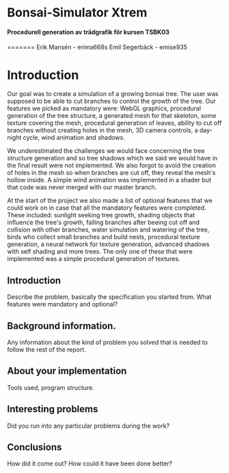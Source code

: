 # Bonsai-Simulator Xtrem
#### Procedurell generation av trädgrafik för kursen TSBK03
=======
Erik Mansén - erima668s
Emil Segerbäck - emise935

# Introduction
Our goal was to create a simulation of a growing bonsai tree. The user was supposed to be able to cut branches to control the growth of the tree. Our features we picked as mandatory were: WebGL graphics, procedural generation of the tree structure, a generated mesh for that skeleton, some texture covering the mesh, procedural generation of leaves, ability to cut off branches without creating holes in the mesh, 3D camera controls, a day-night cycle, wind animation and shadows.

We underestimated the challenges we would face concerning the tree structure generation and so tree shadows which we said we would have in the final result were not implemented. We also forgot to avoid the creation of holes in the mesh so when branches are cut off, they reveal the mesh's hollow inside. A simple wind animation was implemented in a shader but that code was never merged with our master branch.

At the start of the project we also made a list of optional features that we could work on in case that all the mandatory features were completed. These included: sunlight seeking tree growth, shading objects that influence the tree's growth, falling branches after beeing cut off and collision with other branches, water simulation and watering of the tree, birds who collect small branches and build nests, procedural texture generation, a neural network for texture generation, advanced shadows with self shading and more trees. The only one of these that were implemented was a simple procedural generation of textures.

## Introduction
Describe the problem, basically the specification you started from. What features were mandatory and optional?

## Background information.
Any information about the kind of problem you solved that is needed to follow the rest of the report.

## About your implementation
Tools used, program structure.

## Interesting problems
Did you run into any particular problems during the work?

## Conclusions
How did it come out? How could it have been done better?
